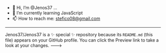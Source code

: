 - 👋 Hi, I’m @Jenos37 ...
- 🌱 I’m currently learning JavaScript
- 📫 How to reach me: stefico08@gmail.com

---
Jenos37/Jenos37 is a ✨ special ✨ repository because its `README.md` (this file) appears on your GitHub profile.
You can click the Preview link to take a look at your changes.
--->
